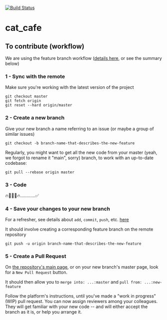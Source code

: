 [![Build Status](https://codefirst.iut.uca.fr/api/badges/alexis.drai/cat_cafe/status.svg)](https://codefirst.iut.uca.fr/alexis.drai/cat_cafe)

# cat_cafe

## To contribute (workflow)

We are using the feature branch workflow ([details here](https://www.atlassian.com/git/tutorials/comparing-workflows/feature-branch-workflow), or see the summary below)

### 1 - Sync with the remote 

Make sure you're working with the latest version of the project 
```
git checkout master
git fetch origin 
git reset --hard origin/master
```

### 2 - Create a new branch

Give your new branch a name referring to an issue (or maybe a group of similar issues)
```
git checkout -b branch-name-that-describes-the-new-feature
```

Regularly, you might want to get all the new code from your master (yeah, we forgot to rename it "main", sorry) branch, to work with an up-to-date codebase:
```
git pull --rebase origin master
```

### 3 - Code

:fire::technologist::bug::fire:............:white_check_mark:

### 4 - Save your changes to your new branch

For a refresher, see details about `add`, `commit`, `push`, etc. [here](https://www.atlassian.com/git/tutorials/saving-changes)  

It should involve creating a corresponding feature branch on the remote repository
```
git push -u origin branch-name-that-describes-the-new-feature
```

### 5 - Create a Pull Request

On [the repository's main page](https://codefirst.iut.uca.fr/git/alexis.drai/dice_app), or on your new branch's master page, look for a `New Pull Request` button.  

It should then allow you to `merge into: ...:master` and `pull from: ...:new-feature`  

Follow the platform's instructions, until you've made a "work in progress" (WIP) pull request. You can now assign reviewers among your colleagues. They will get familiar with your new code -- and will either accept the branch as it is, or help you arrange it.